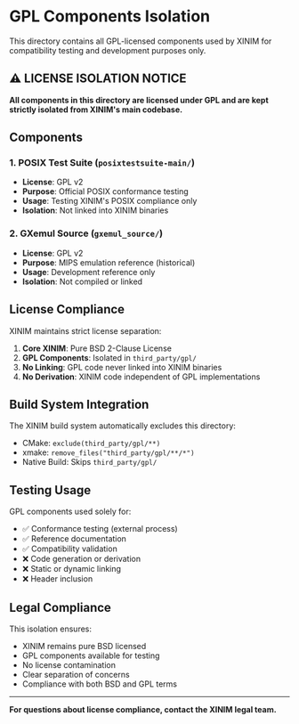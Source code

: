 # GPL Components Isolation

This directory contains all GPL-licensed components used by XINIM for compatibility testing and development purposes only.

## ⚠️ LICENSE ISOLATION NOTICE

**All components in this directory are licensed under GPL and are kept strictly isolated from XINIM's main codebase.**

## Components

### 1. POSIX Test Suite (`posixtestsuite-main/`)
- **License**: GPL v2
- **Purpose**: Official POSIX conformance testing
- **Usage**: Testing XINIM's POSIX compliance only
- **Isolation**: Not linked into XINIM binaries

### 2. GXemul Source (`gxemul_source/`)
- **License**: GPL v2 
- **Purpose**: MIPS emulation reference (historical)
- **Usage**: Development reference only
- **Isolation**: Not compiled or linked

## License Compliance

XINIM maintains strict license separation:

1. **Core XINIM**: Pure BSD 2-Clause License
2. **GPL Components**: Isolated in `third_party/gpl/`
3. **No Linking**: GPL code never linked into XINIM binaries
4. **No Derivation**: XINIM code independent of GPL implementations

## Build System Integration

The XINIM build system automatically excludes this directory:

- CMake: `exclude(third_party/gpl/**)`
- xmake: `remove_files("third_party/gpl/**/*")`  
- Native Build: Skips `third_party/gpl/`

## Testing Usage

GPL components used solely for:
- ✅ Conformance testing (external process)
- ✅ Reference documentation
- ✅ Compatibility validation
- ❌ Code generation or derivation
- ❌ Static or dynamic linking
- ❌ Header inclusion

## Legal Compliance

This isolation ensures:
- XINIM remains pure BSD licensed
- GPL components available for testing
- No license contamination
- Clear separation of concerns
- Compliance with both BSD and GPL terms

---

**For questions about license compliance, contact the XINIM legal team.**